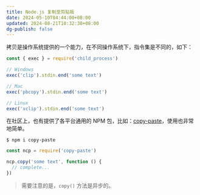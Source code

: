 ```yaml
---
title: Node.js 复制至剪贴板
date: 2024-05-10T04:44:00+08:00
updated: 2024-08-21T10:32:30+08:00
dg-publish: false
---
```


拷贝是操作系统提供的一个能力，在不同操作系统下，指令集是不同的，如下：

```js
const { exec } = require('child_process')

// Windows
exec('clip').stdin.end('some text')

// Mac
exec('pbcopy').stdin.end('some text')

// Linux
exec('xclip').stdin.end('some text')
```

在社区上，也有提供了各平台通用的 NPM 包，比如：[copy-paste](https://links.jianshu.com/go?to=https%3A%2F%2Fgithub.com%2Fxavi-%2Fnode-copy-paste)，使用也非常地简单。

```shell
$ npm i copy-paste
```

```js
const ncp = require('copy-paste')

ncp.copy('some text', function () {
  // complete...
})
```

> 需要注意的是，`copy()` 方法是异步的。
